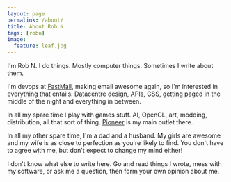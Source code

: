 ```yaml
---
layout: page
permalink: /about/
title: About Rob N
tags: [robn]
image:
  feature: leaf.jpg
---
```


I'm Rob N. I do things. Mostly computer things. Sometimes I write about them.

I'm devops at [FastMail](https://www.fastmail.fm/), making email awesome again, so I'm interested in everything that entails. Datacentre design, APIs, CSS, getting paged in the middle of the night and everything in between.

In all my spare time I play with games stuff. AI, OpenGL, art, modding, distribution, all that sort of thing. [Pioneer](http://www.pioneerspacesim.net/) is my main outlet there.

In all my other spare time, I'm a dad and a husband. My girls are awesome and my wife is as close to perfection as you're likely to find. You don't have to agree with me, but don't expect to change my mind either!

I don't know what else to write here. Go and read things I wrote, mess with my software, or ask me a question, then form your own opinion about me.
